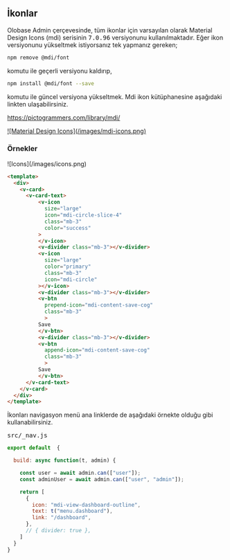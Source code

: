 
## İkonlar

Olobase Admin çerçevesinde, tüm ikonlar için varsayılan olarak Material Design Icons (mdi) serisinin <kbd>7.0.96</kbd> versiyonunu kullanılmaktadır. Eğer ikon versiyonunu yükseltmek istiyorsanız tek yapmanız gereken;

```bash
npm remove @mdi/font
```

komutu ile geçerli versiyonu kaldırıp,

```bash
npm install @mdi/font --save
```

komutu ile güncel versiyona yükseltmek. Mdi ikon kütüphanesine aşağıdaki linkten ulaşabilirsiniz.

<a href="https://pictogrammers.com/library/mdi/" target="_blank">https://pictogrammers.com/library/mdi/</a>

<a href="https://pictogrammers.com/library/mdi/" target="_blank">
![Material Design Icons](/images/mdi-icons.png)
</a>

### Örnekler

<tab>
<title>Icons|Template</title>
<content>
![Icons](/images/icons.png) <tcol>

```html
<template>
  <div>
    <v-card>
      <v-card-text>        
          <v-icon 
            size="large"
            icon="mdi-circle-slice-4"
            class="mb-3"
            color="success"
          >    
          </v-icon>
          <v-divider class="mb-3"></v-divider>
          <v-icon
            size="large"
            color="primary"
            class="mb-3"
            icon="mdi-circle"
          ></v-icon>
          <v-divider class="mb-3"></v-divider>
          <v-btn 
            prepend-icon="mdi-content-save-cog"
            class="mb-3"
            >
          Save
          </v-btn>
          <v-divider class="mb-3"></v-divider>
          <v-btn 
            append-icon="mdi-content-save-cog"
            class="mb-3"
            >
          Save
          </v-btn>
      </v-card-text>
    </v-card>
  </div>
</template>
```
</content>
</tab>

İkonları navigasyon menü ana linklerde de aşağıdaki örnekte olduğu gibi kullanabilirsiniz.

<kbd>src/\_nav.js</kbd>

```js [line-numbers] data-line="10"
export default  {

  build: async function(t, admin) {

    const user = await admin.can(["user"]);
    const adminUser = await admin.can(["user", "admin"]);

    return [
      {
        icon: "mdi-view-dashboard-outline",
        text: t("menu.dashboard"),
        link: "/dashboard",
      },
      // { divider: true },
    ]
  }
}
```
